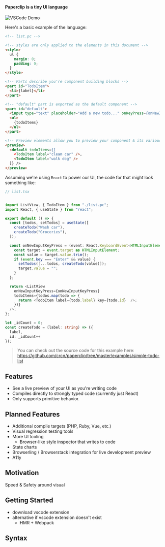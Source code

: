 #### Paperclip is a tiny UI language 

![VSCode Demo](https://user-images.githubusercontent.com/757408/75412579-f0965200-58f0-11ea-8043-76a0b0ec1a08.gif)

Here's a basic example of the language:

```html
<!-- list.pc -->

<!-- styles are only applied to the elements in this document -->
<style>
  ul {
    margin: 0;
    padding: 0;
  }
</style>

<!-- Parts describe you're component building blocks -->
<part id="TodoItem">
  <li>{label}</li>
</part>

<!-- "default" part is exported as the default component -->
<part id="default">
  <input type="text" placeholder="Add a new todo..." onKeyPress={onNewInputKeyPress} />
  <ul>
    {todoItems}
  </ul>
</part>

<!-- Preview elements allow you to preview your component & its various states. This -->
<preview>
  <default todoItems={[
    <TodoItem label="clean car" />,
    <TodoItem label="walk dog" />
  ]} />
</preview>
```

Assuming we're using `React` to power our UI, the code for that might look something like:

```typescript
// list.tsx


import ListView, { TodoItem } from "./list.pc";
import React, { useState } from "react";

export default () => {
  const [todos, setTodos] = useState([
    createTodo("Wash car"),
    createTodo("Groceries"),
  ]);

  const onNewInputKeyPress = (event: React.KeyboardEvent<HTMLInputElement>) => {
    const target = event.target as HTMLInputElement;
    const value = target.value.trim();
    if (event.key === "Enter" && value) {
      setTodos([...todos, createTodo(value)]);
      target.value = "";
    }
  };

  return <ListView
    onNewInputKeyPress={onNewInputKeyPress}
    todoItems={todos.map(todo => {
      return <TodoItem label={todo.label} key={todo.id}  />;
    })}
  />;
};

let _idCount = 0;
const createTodo = (label: string) => ({
  label,
  id: _idCount++
});
```

> You can check out the source code for this example here: https://github.com/crcn/paperclip/tree/master/examples/simple-todo-list

## Features

- See a live preview of your UI as you're writing code
- Compiles directly to strongly typed code (currently just React)
- Only supports primitive behavior.

## Planned Features

- Additional compile targets (PHP, Ruby, Vue, etc.)
- Visual regression testing tools
- More UI tooling
  - Browser-like style inspector that writes to code
- State charts
- Browserling / Browserstack integration for live development preview
- A11y

## Motivation

Speed & Safety around visual 

## Getting Started

- download vscode extension
- alternative if vscode extension doesn't exist 
  - HMR + Webpack

## Syntax